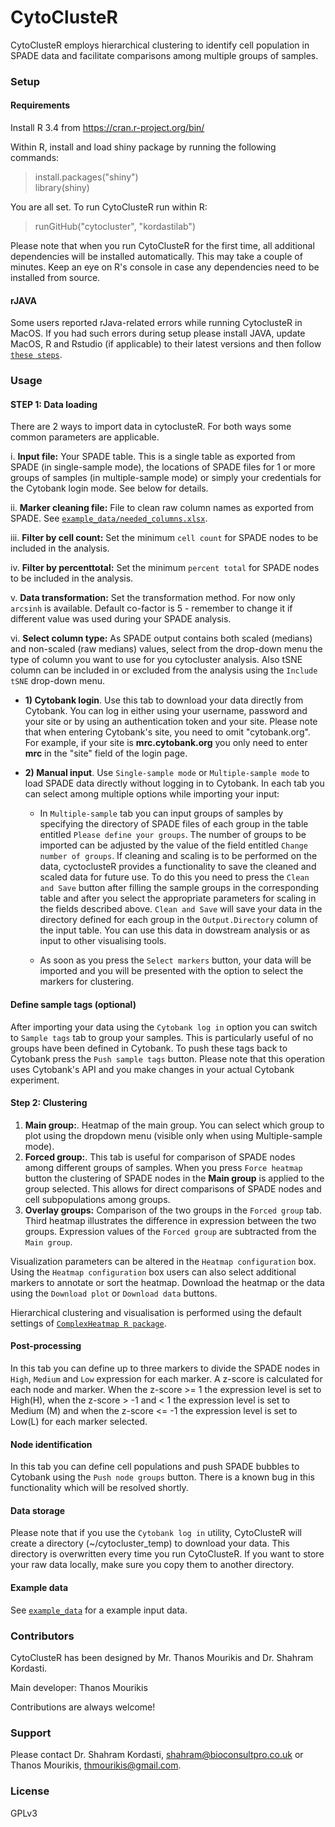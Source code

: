 # CytoClusteR #

CytoClusteR employs hierarchical clustering to identify cell population in SPADE data and facilitate comparisons among multiple groups of samples.

### Setup ###

#### Requirements ####

Install R 3.4 from https://cran.r-project.org/bin/

Within R, install and load shiny package by running the following commands:
> install.packages("shiny")  
> library(shiny)

You are all set. To run CytoClusteR run within R:
> runGitHub("cytocluster", "kordastilab")

Please note that when you run CytoClusteR for the first time, all additional dependencies will be installed automatically.
This may take a couple of minutes. Keep an eye on R's console in case any dependencies need to be installed from source.

#### rJAVA ####

Some users reported rJava-related errors while running CytoclusteR in MacOS. If you had such errors during setup please install JAVA, update MacOS, R and Rstudio (if applicable) to their latest versions and then follow [`these steps`](https://github.com/kordastilab/cytocluster/blob/master/docs/rJava.md).

### Usage ###

#### STEP 1: Data loading ####

There are 2 ways to import data in cytoclusteR. For both ways some common parameters are applicable.

i. **Input file:** Your SPADE table. This is a single table as exported from SPADE (in single-sample mode), the locations of SPADE files for 1 or more groups of samples (in multiple-sample mode) or simply your credentials for the Cytobank login mode. See below for details.

ii. **Marker cleaning file:** File to clean raw column names as exported from SPADE. See [`example_data/needed_columns.xlsx`](https://github.com/kordastilab/cytocluster/blob/master/example_data/needed_columns.xlsx).

iii. **Filter by cell count:** Set the minimum `cell count` for SPADE nodes to be included in the analysis.

iv. **Filter by percenttotal:** Set the minimum `percent total` for SPADE nodes to be included in the analysis.

v. **Data transformation:** Set the transformation method. For now only `arcsinh` is available. Default co-factor is 5 - remember to change it if different value was used during your SPADE analysis.

vi. **Select column type:** As SPADE output contains both scaled (medians) and non-scaled (raw medians) values, select from the drop-down menu the type of column you want to use for you cytocluster analysis. Also tSNE column can be included in or excluded from the analysis using the `Include tSNE` drop-down menu.


* **1) Cytobank login**. Use this tab to download your data directly from Cytobank. You can log in either using your username, password and your site or by using an authentication token and your site. Please note that when entering Cytobank's site, you need to omit "cytobank.org". For example, if your site is **mrc.cytobank.org** you only need to enter **mrc** in the "site" field of the login page.

* **2) Manual input**. Use `Single-sample mode` or `Multiple-sample mode` to load SPADE data directly without logging in to Cytobank. In each tab you can select among multiple options while importing your input:
       
    * In `Multiple-sample` tab you can input groups of samples by specifying the directory of SPADE files of each group in the table entitled `Please define your groups`. The number of groups to be imported can be adjusted by the value of the field entitled `Change number of groups`. If cleaning and scaling is to be performed on the data, cyctoclusteR provides a functionality to save the cleaned and scaled data for future use. To do this you need to press the `Clean and Save` button after filling the sample groups in the corresponding table and after you select the appropriate parameters for scaling in the fields described above. `Clean and Save` will save your data in the directory defined for each group in the `Output.Directory` column of the input table. You can use this data in dowstream analysis or as input to other visualising tools.

    * As soon as you press the `Select markers` button, your data will be imported and you will be presented with the option to select the markers for clustering.

#### Define sample tags (optional) ####

After importing your data using the `Cytobank log in` option you can switch to `Sample tags` tab to group your samples. This is particularly useful of no groups have been defined in Cytobank. To push these tags back to Cytobank press the `Push sample tags` button. Please note that this operation uses Cytobank's API and you make changes in your actual Cytobank experiment.

#### Step 2: Clustering ####

1. **Main group:**. Heatmap of the main group. You can select which group to plot using the dropdown menu (visible only when using Multiple-sample mode).
2. **Forced group:**. This tab is useful for comparison of SPADE nodes among different groups of samples. When you press `Force heatmap` button the clustering of SPADE nodes in the **Main group** is applied to the group selected. This allows for direct comparisons of SPADE nodes and cell subpopulations among groups.
3. **Overlay groups:** Comparison of the two groups in the `Forced group` tab. Third heatmap illustrates the difference in expression between the two groups. Expression values of the `Forced group` are subtracted from the `Main group`.

Visualization parameters can be altered in the `Heatmap configuration` box. Using the `Heatmap configuration` box users can also select additional markers to annotate or sort the heatmap. Download the heatmap or the data using the `Download plot` or `Download data` buttons.

Hierarchical clustering and visualisation is performed using the default settings of [`ComplexHeatmap R package`](https://bioconductor.org/packages/release/bioc/html/ComplexHeatmap.html).

#### Post-processing ####

In this tab you can define up to three markers to divide the SPADE nodes in `High`, `Medium` and `Low` expression for each marker. A z-score is calculated for each node and marker. When the z-score >= 1 the expression level is set to High(H), when the z-score > -1 and < 1 the expression level is set to Medium (M) and when the z-score <= -1 the expression level is set to Low(L) for each marker selected.

#### Node identification ####

In this tab you can define cell populations and push SPADE bubbles to Cytobank using the `Push node groups` button. There is a known bug in this functionality which will be resolved shortly.

#### Data storage ####

Please note that if you use the `Cytobank log in` utility, CytoClusteR will create a directory (~/cytocluster_temp) to download your data. This directory is overwritten every time you run CytoClusteR. If you want to store your raw data locally, make sure you copy them to another directory.

#### Example data ####

See [`example_data`](https://github.com/kordastilab/cytocluster/tree/master/example_data) for a example input data.

### Contributors ###

CytoClusteR has been designed by Mr. Thanos Mourikis and Dr. Shahram Kordasti.

Main developer: Thanos Mourikis

Contributions are always welcome!

### Support ###

Please contact Dr. Shahram Kordasti, shahram@bioconsultpro.co.uk or Thanos Mourikis, thmourikis@gmail.com.

### License ###

GPLv3
